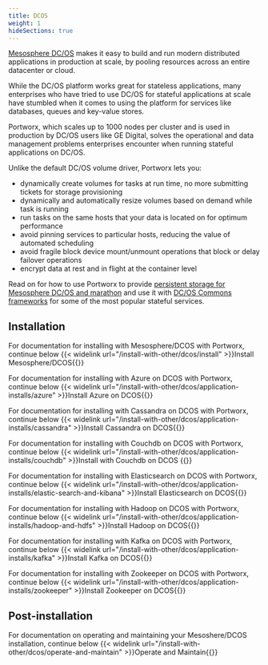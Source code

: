 ```yaml
---
title: DCOS
weight: 1
hideSections: true
---
```


[Mesosphere DC/OS](https://mesosphere.com/product/) makes it easy to build and run modern distributed applications in production at scale, by pooling resources across an entire datacenter or
cloud.

While the DC/OS platform works great for stateless applications, many enterprises who have tried to use DC/OS for stateful applications at scale have stumbled when it comes to using the platform for services like databases, queues and key-value stores.

Portworx, which scales up to 1000 nodes per cluster and is used in production by DC/OS users like GE Digital, solves the operational and data management problems enterprises encounter when running stateful applications on DC/OS.

Unlike the default DC/OS volume driver, Portworx lets you:

* dynamically create volumes for tasks at run time, no more submitting tickets for storage provisioning
* dynamically and automatically resize volumes based on demand while task is running
* run tasks on the same hosts that your data is located on for optimum performance
* avoid pinning services to particular hosts, reducing the value of automated scheduling
* avoid fragile block device mount/unmount operations that block or delay failover operations
* encrypt data at rest and in flight at the container level

Read on for how to use Portworx to provide [persistent storage for Mesosphere DC/OS and marathon](https://portworx.com/use-case/persistent-storage-dcos/) and use it with [DC/OS Commons frameworks](https://docs.mesosphere.com/service-docs/) for some of the most popular stateful services.

## Installation

For documentation for installing with Mesosphere/DCOS with Portworx, continue below
{{< widelink url="/install-with-other/dcos/install" >}}Install Mesosphere/DCOS{{</widelink>}}

For documentation for installing with Azure on DCOS with Portworx, continue below
{{< widelink url="/install-with-other/dcos/application-installs/azure" >}}Install Azure on DCOS{{</widelink>}}

For documentation for installing with Cassandra on DCOS with Portworx, continue below
{{< widelink url="/install-with-other/dcos/application-installs/cassandra" >}}Install Cassandra on DCOS{{</widelink>}}

For documentation for installing with Couchdb on DCOS with Portworx, continue below
{{< widelink url="/install-with-other/dcos/application-installs/couchdb" >}}Install with Couchdb on DCOS {{</widelink>}}

For documentation for installing with Elasticsearch on DCOS with Portworx, continue below
{{< widelink url="/install-with-other/dcos/application-installs/elastic-search-and-kibana" >}}Install Elasticsearch on DCOS{{</widelink>}}

For documentation for installing with Hadoop on DCOS with Portworx, continue below
{{< widelink url="/install-with-other/dcos/application-installs/hadoop-and-hdfs" >}}Install Hadoop on DCOS{{</widelink>}}

For documentation for installing with Kafka on DCOS with Portworx, continue below
{{< widelink url="/install-with-other/dcos/application-installs/kafka" >}}Install Kafka on DCOS{{</widelink>}}



For documentation for installing with Zookeeper on DCOS with Portworx, continue below
{{< widelink url="/install-with-other/dcos/application-installs/zookeeper" >}}Install Zookeeper on DCOS{{</widelink>}}

## Post-installation

For documentation on operating and maintaining your Mesoshere/DCOS installation, continue below
{{< widelink url="/install-with-other/dcos/operate-and-maintain" >}}Operate and Maintain{{</widelink>}}
